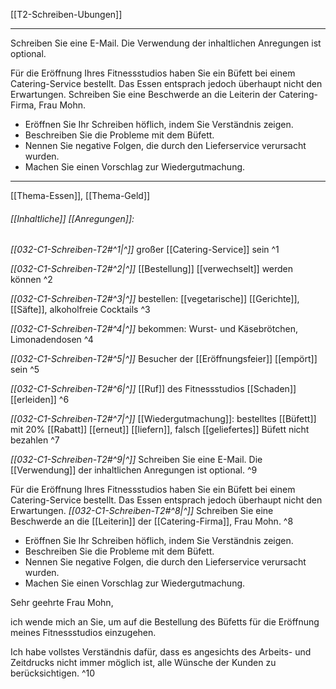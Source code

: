 [[T2-Schreiben-Ubungen]]


---

Schreiben Sie eine E-Mail. Die Verwendung der inhaltlichen Anregungen ist optional.

Für die Eröffnung Ihres Fitnessstudios haben Sie ein Büfett bei einem Catering-Service bestellt. Das Essen entsprach jedoch überhaupt nicht den Erwartungen. Schreiben Sie eine Beschwerde an die Leiterin der Catering-Firma, Frau Mohn.
- Eröffnen Sie Ihr Schreiben höflich, indem Sie Verständnis zeigen.
- Beschreiben Sie die Probleme mit dem Büfett.
- Nennen Sie negative Folgen, die durch den Lieferservice verursacht wurden.
- Machen Sie einen Vorschlag zur Wiedergutmachung.


---

[[Thema-Essen]], [[Thema-Geld]]

###### [[Inhaltliche]] [[Anregungen]]:
*[[032-C1-Schreiben-T2#^1|^]]* großer [[Catering-Service]] sein ^1

*[[032-C1-Schreiben-T2#^2|^]]* [[Bestellung]] [[verwechselt]] werden können ^2

*[[032-C1-Schreiben-T2#^3|^]]* bestellen: [[vegetarische]] [[Gerichte]], [[Säfte]], alkoholfreie Cocktails ^3

*[[032-C1-Schreiben-T2#^4|^]]* bekommen: Wurst- und Käsebrötchen, Limonadendosen ^4

*[[032-C1-Schreiben-T2#^5|^]]* Besucher der [[Eröffnungsfeier]] [[empört]] sein ^5

*[[032-C1-Schreiben-T2#^6|^]]* [[Ruf]] des Fitnessstudios [[Schaden]] [[erleiden]] ^6

*[[032-C1-Schreiben-T2#^7|^]]* [[Wiedergutmachung]]: bestelltes [[Büfett]] mit 20% [[Rabatt]] [[erneut]] [[liefern]], falsch [[geliefertes]] Büfett nicht bezahlen ^7



*[[032-C1-Schreiben-T2#^9|^]]* Schreiben Sie eine E-Mail. Die [[Verwendung]] der inhaltlichen Anregungen ist optional. ^9


Für die Eröffnung Ihres Fitnessstudios haben Sie ein Büfett bei einem Catering-Service bestellt. Das Essen entsprach jedoch überhaupt nicht den Erwartungen.
*[[032-C1-Schreiben-T2#^8|^]]* Schreiben Sie eine Beschwerde an die [[Leiterin]] der [[Catering-Firma]], Frau Mohn. ^8

- Eröffnen Sie Ihr Schreiben höflich, indem Sie Verständnis zeigen.
- Beschreiben Sie die Probleme mit dem Büfett.
- Nennen Sie negative Folgen, die durch den Lieferservice verursacht wurden.
- Machen Sie einen Vorschlag zur Wiedergutmachung.


Sehr geehrte Frau Mohn,

ich wende mich an Sie, um auf die Bestellung des Büfetts für die Eröffnung meines Fitnessstudios einzugehen.

Ich habe vollstes Verständnis dafür, dass es angesichts des Arbeits- und Zeitdrucks nicht immer möglich ist, alle Wünsche der Kunden zu berücksichtigen. ^10



